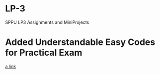 # LP-3
SPPU LP3 Assignments and MiniProjects

# Added Understandable Easy Codes for Practical Exam
[a link](https://github.com/preet376/LP-3/tree/main/Understandable%20Code)

